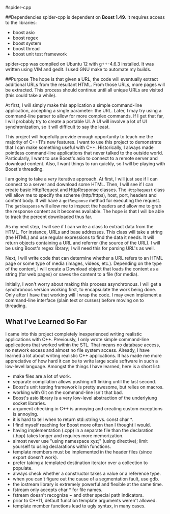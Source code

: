 #spider-cpp

##Dependencies
spider-cpp is dependent on **Boost 1.49**. It requires access to the libraries:
* boost asio
* boost regex
* boost system
* boost thread
* boost unit test framework

spider-cpp was compiled on Ubuntu 12 with g++-4.6.3 installed. It was written using VIM and gedit. I used GNU make to automate my builds.

##Purpose
The hope is that given a URL, the code will eventually extract additional URLs from the resultant HTML. From those URLs, more pages will be extracted. This process should continue until all unique URLs are visited (this could take a while).

At first, I will simply make this application a simple command-line application, accepting a single parameter: the URL. Later, I may try using a command-line parser to allow for more complex commands. If I get that far, I will probably try to create a portable UI. A UI will involve a lot of UI synchronization, so it will difficult to say the least.

This project will hopefully provide enough opportunity to teach me the majority of C++11's new features. I want to use this project to demonstrate that I can make something useful with C++. Historically, I always made pointless command-line applications that never talked to the outside world. Particularly, I want to use Boost's asio to connect to a remote server and download content. Also, I want things to run quickly, so I will be playing with Boost's threading.

I am going to take a _very_ iterative approach. At first, I will just see if I can connect to a server and download some HTML. Then, I will see if I can create basic HttpRequest and HttpResponse classes. The `HttpRequest` class will allow me to specify the scheme (http/https), host, port, headers and content body. It will have a `getResponse` method for executing the request. The `getResponse` will allow me to inspect the headers and allow me to grab the response content as it becomes available. The hope is that I will be able to track the percent downloaded thus far.

As my next step, I will see if I can write a class to extract data from the HTML. For instance, URLs and base addresses. This class will take a string (the HTML) and use regular expressions to find the data it needs. It will return objects containing a URL and referrer (the source of the URL). I will be using Boost's regex library; I will need this for parsing URL's as well.

Next, I will write code that can determine whether a URL refers to an HTML page or some type of media (images, videos, etc.). Depending on the type of the content, I will create a Download object that loads the content as a string (for web pages) or saves the content to a file (for media).

Initially, I won't worry about making this process asynchronous. I will get a synchronous version working first, to encapsulate the work being done. Only after I have that working will I wrap the code. I may even implement a command-line interface (plain text or curses) before moving on to threading.

## What I've Learned So Far
I came into this project completely inexperienced writing realistic applications with C++. Previously, I only wrote simple command-line applications that worked within the STL. That means no database access, no network excess and almost no file system access. Already, I have learned a lot about writing realistic C++ applications. It has made me more appreciative of how hard it can be to write large scale software in such a low-level language. Amongst the things I have learned, here is a short list:
* make files are a lot of work.
* separate compilation allows pushing off linking until the last second.
* Boost's unit testing framework is pretty awesome, but relies on macros.
* working with Git on the command-line isn't that bad.
* Boost's asio library is a very low-level abstraction of the underlyiung socket libraries.
* argument checking in C++ is annoying and creating custom exceptions is annoying.
* it is hard to tell when to return std::string vs. const char *.
* I find myself reaching for Boost more often than I thought I would.
* having implementation (.cpp) in a separate file than the declaration (.hpp) takes longer and requires more memorization.
* almost never use "using namespace xyz;" (using directive); limit yourself to using declarations within functions.
* template members must be implemented in the header files (since export doesn't work).
* prefer taking a templated destination iterator over a collection to populate.
* always check whether a constructor takes a value or a reference type.
* when you can't figure out the cause of a segmentation fault, use gdb.
* the iostream library is extremely powerful and flexible at the same time.
* fstream only accepts char * for file names.
* fstream doesn't recognize ~ and other special path indicators.
* prior to C++11, default function template arguments weren't allowed.
* template member functions lead to ugly syntax, in many cases.